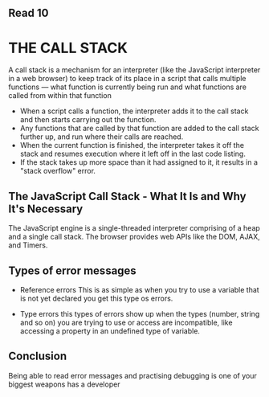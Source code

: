 ## Read 10

# THE CALL STACK

A call stack is a mechanism for an interpreter (like the JavaScript interpreter in a web browser) to keep track of its place in a script that calls multiple functions — what function is currently being run and what functions are called from within that function

- When a script calls a function, the interpreter adds it to the call stack and then starts carrying out the function.
- Any functions that are called by that function are added to the call stack further up, and run where their calls are reached.
- When the current function is finished, the interpreter takes it off the stack and resumes execution where it left off in the last code listing.
- If the stack takes up more space than it had assigned to it, it results in a "stack overflow" error.

## The JavaScript Call Stack - What It Is and Why It's Necessary

The JavaScript engine is a single-threaded interpreter comprising of a heap and a single call stack. The browser provides web APIs like the DOM, AJAX, and Timers.

## Types of error messages

- Reference errors
This is as simple as when you try to use a variable that is not yet declared you get this type os errors.

- Type errors
this types of errors show up when the types (number, string and so on) you are trying to use or access are incompatible, like accessing a property in an undefined type of variable.

## Conclusion
Being able to read error messages and practising debugging is one of your biggest weapons has a developer



